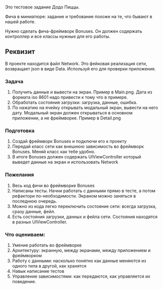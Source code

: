 
Это тестовое задание Додо Пиццы. 

Фича в миниатюре: задание и требование похоже на те, что бывают в нашей работе. 

Нужно сделать фича-фреймворк Bonuses. Он должен содержать контроллер и все классы нужные для его работы. 


## Реквизит
В проекте находится файл Network. Это фейковая реализация сети, возвращает json в виде Data. Используй его для проверки приложения. 

### Задача
1. Получить данные и вывести на экран. Пример в Main.png. Дата из формата iso 8601 надо привести к тому что в примере. 
1. Обработать состояния загрузки: загрузка, данные, ошибка. 
1. По нажатию на ячейку открывать модальный экран, вывести на него дату. Модальный экран должен открываться в основном приложении, а не фреймворке. Пример в Detail.png 

### Подготовка 
1. Создай фреймворк Bonuses и подключи его к проекту
2. Передай класс сети как внешнюю зависимость во фреймворк Bonuses. Меняй класс как тебе удобно. 
3. В итоге Bonuses должен содержать UIViewController который выведет данные на экран и использовать Network

### Пожелания
1. Весь код фичи во фреймворке Bonuses
1. Написаны тесты. Начни работать с данными прямо в тесте, а потом рефактори по-необходимости. Экраном можно заняться в последнюю очередь. 
1. Можно из кода легко переключить состояние сети: всегда загрузка, сразу данные, фейл. 
1. Есть состояния загрузки, данных и фейла сети. Состояния находятся в разных UIViewController. 

### Что оцениваем:
1. Умение работать во фреймворке
1. Архитектуру: экранную, между экранами, между приложением и фреймворком
1. Работу с данными: насколько понятно как данные меняются из одного типа в другой, как хранятся
1. Навык написание тестов
1. Управление зависимостями: как передаются, как управляется их поведение. 
